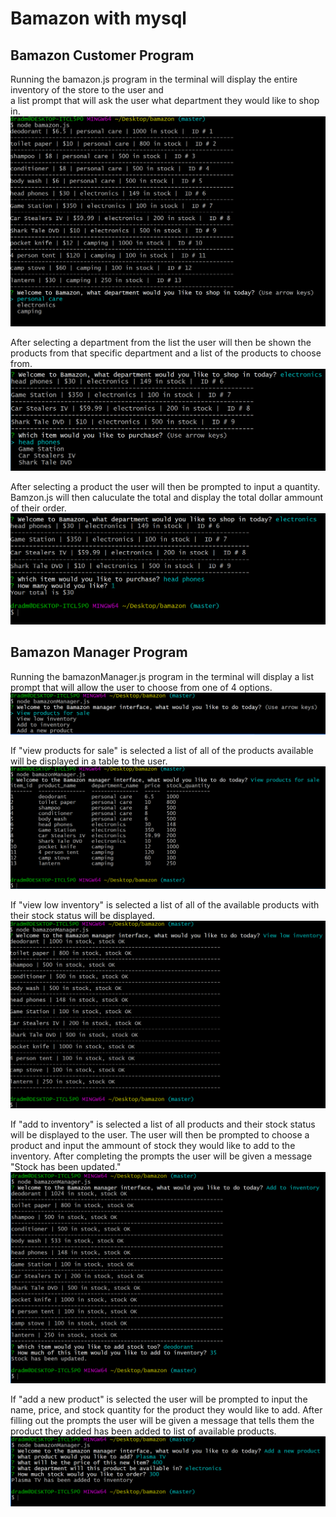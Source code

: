 # Bamazon with mysql
## Bamazon Customer Program
Running the bamazon.js program in the terminal will display the entire inventory of the store to the user and <br>
a list prompt that will ask the user what department they would like to shop in.<br>
![listPrompt](images/bamazonCi.PNG?raw=true "products and list prompt")

After selecting a department from the list the user will then be shown the products from that specific department and a list of the products to choose from.
![depPrompt](images/deps.PNG?raw=true "department prompt")

After selecting a product the user will then be prompted to input a quantity. Bamzon.js will then caluculate the total and display the total dollar ammount of their order.
![userTot](images/custS.PNG?raw=true "total display")

## Bamazon Manager Program
Running the bamazonManager.js program in the terminal will display a list prompt that will allow the user to choose from one of 4 options.
![manOpt](images/bamazonMan.PNG?raw=true "manager list prompt")

If "view products for sale" is selected a list of all of the products available will be displayed in a table to the user.
![optOne](images/manOpt1.PNG?raw=true "manager option 1")

If "view low inventory" is selected a list of all of the available products with their stock status will be displayed.
![optTwo](images/manOpt2.PNG?raw=true "manager option 2")

If "add to inventory" is selected a list of all products and their stock status will be displayed to the user. The user will then be prompted to choose a product and input the ammount of stock they would like to add to the inventory. After completing the prompts the user will be given a message "Stock has been updated."
![optThree](images/manOpt3.PNG?raw=true "manager option 3")

If "add a new product" is selected the user will be prompted to input the name, price, and stock quantity for the product they would like to add. After filling out the prompts the user will be given a message that tells them the product they added has been added to list of available products.
![optFour](images/manOpt4.PNG?raw=true "manager option 4")
